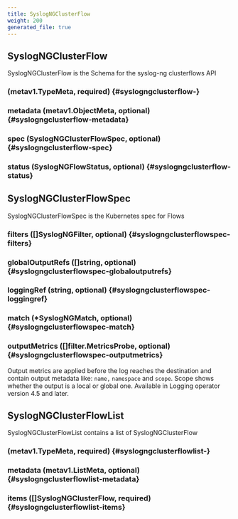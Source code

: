 ```yaml
---
title: SyslogNGClusterFlow
weight: 200
generated_file: true
---
```


## SyslogNGClusterFlow

SyslogNGClusterFlow is the Schema for the syslog-ng clusterflows API

###  (metav1.TypeMeta, required) {#syslogngclusterflow-}


### metadata (metav1.ObjectMeta, optional) {#syslogngclusterflow-metadata}


### spec (SyslogNGClusterFlowSpec, optional) {#syslogngclusterflow-spec}


### status (SyslogNGFlowStatus, optional) {#syslogngclusterflow-status}



## SyslogNGClusterFlowSpec

SyslogNGClusterFlowSpec is the Kubernetes spec for Flows

### filters ([]SyslogNGFilter, optional) {#syslogngclusterflowspec-filters}


### globalOutputRefs ([]string, optional) {#syslogngclusterflowspec-globaloutputrefs}


### loggingRef (string, optional) {#syslogngclusterflowspec-loggingref}


### match (*SyslogNGMatch, optional) {#syslogngclusterflowspec-match}


### outputMetrics ([]filter.MetricsProbe, optional) {#syslogngclusterflowspec-outputmetrics}

Output metrics are applied before the log reaches the destination and contain output metadata like: `name,` `namespace` and `scope`. Scope shows whether the output is a local or global one. Available in Logging operator version 4.5 and later. 



## SyslogNGClusterFlowList

SyslogNGClusterFlowList contains a list of SyslogNGClusterFlow

###  (metav1.TypeMeta, required) {#syslogngclusterflowlist-}


### metadata (metav1.ListMeta, optional) {#syslogngclusterflowlist-metadata}


### items ([]SyslogNGClusterFlow, required) {#syslogngclusterflowlist-items}



